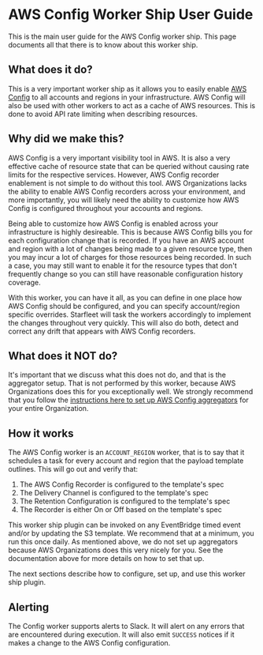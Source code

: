# AWS Config Worker Ship User Guide
This is the main user guide for the AWS Config worker ship. This page documents all that there is to know about this worker ship.

## What does it do?
This is a very important worker ship as it allows you to easily enable [AWS Config](https://aws.amazon.com/config/) to all accounts and regions in your infrastructure. AWS Config will also be used with other workers to act as a cache of AWS resources. This is done to avoid API rate limiting when describing resources.

## Why did we make this?
AWS Config is a very important visibility tool in AWS. It is also a very effective cache of resource state that can be queried without causing rate limits for the respective services. However, AWS Config recorder enablement is not simple to do without this tool. AWS Organizations lacks the ability to enable AWS Config recorders across your environment, and more importantly, you will likely need the ability to customize how AWS Config is configured throughout your accounts and regions.

Being able to customize how AWS Config is enabled across your infrastructure is highly desireable. This is because AWS Config bills you for each configuration change that is recorded. If you have an AWS account and region with a lot of changes being made to a given resource type, then you may incur a lot of charges for those resources being recorded. In such a case, you may still want to enable it for the resource types that don't frequently change so you can still have reasonable configuration history coverage.

With this worker, you can have it all, as you can define in one place how AWS Config should be configured, and you can specify account/region specific overrides. Starfleet will task the workers accordingly to implement the changes throughout very quickly. This will also do both, detect and correct any drift that appears with AWS Config recorders.

## What does it NOT do?
It's important that we discuss what this does not do, and that is the aggregator setup. That is not performed by this worker, because AWS Organizations does this for you exceptionally well. We strongly recommend that you follow the [instructions here to set up AWS Config aggregators](https://docs.aws.amazon.com/config/latest/developerguide/set-up-aggregator-cli.html#add-an-aggregator-organization-cli) for your entire Organization.

## How it works
The AWS Config worker is an `ACCOUNT_REGION` worker, that is to say that it schedules a task for every account and region that the payload template outlines. This will go out and verify that:

1. The AWS Config Recorder is configured to the template's spec
1. The Delivery Channel is configured to the template's spec
1. The Retention Configuration is configured to the template's spec
1. The Recorder is either On or Off based on the template's spec

This worker ship plugin can be invoked on any EventBridge timed event and/or by updating the S3 template. We recommend that at a minimum, you run this once daily. As mentioned above, we do not set up aggregators because AWS Organizations does this very nicely for you. See the documentation above for more details on how to set that up.

The next sections describe how to configure, set up, and use this worker ship plugin.

## Alerting
The Config worker supports alerts to Slack. It will alert on any errors that are encountered during execution. It will also emit `SUCCESS` notices if it makes a change to the AWS Config configuration.
